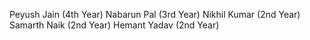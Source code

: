 Peyush Jain (4th Year)
Nabarun Pal (3rd Year)
Nikhil Kumar (2nd Year)
Samarth Naik (2nd Year)
Hemant Yadav (2nd Year)
